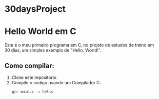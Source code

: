 # 30daysProject

# Hello World em C  

Este é o meu primeiro programa em C, no projeto de estudos de treino em 30 dias, um simples exemplo de "Hello, World!".

## Como compilar:  

1. Clone este repositorio.  
2. Compile o codigo usando um Compilador C:
   ```bash
   gcc main.c -o hello